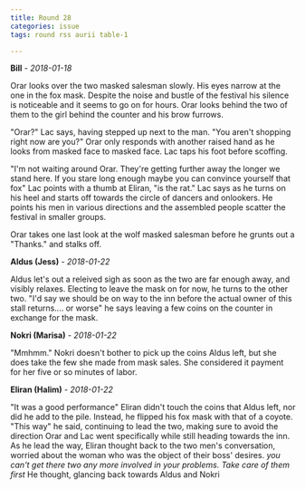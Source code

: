 ```yaml
---
title: Round 28
categories: issue
tags: round rss aurii table-1

---
```


**Bill** - *2018-01-18*

Orar looks over the two masked salesman slowly. His eyes narrow at the one in the fox mask. Despite the noise and bustle of the festival his silence is noticeable and it seems to go on for hours. Orar looks behind the two of them to the girl behind the counter and his brow furrows. 

"Orar?" Lac says, having stepped up next to the man. "You aren't shopping right now are you?" Orar only responds with another raised hand as he looks from masked face to masked face. Lac taps his foot before scoffing.

"I'm not waiting around Orar. They're getting further away the longer we stand here. If you stare long enough maybe you can convince yourself that fox" Lac points with a thumb at Eliran, "is the rat." Lac says as he turns on his heel and starts off towards the circle of dancers and onlookers. He points his men in various directions and the assembled people scatter the festival in smaller groups. 

Orar takes one last look at the wolf masked salesman before he grunts out a "Thanks." and stalks off.

**Aldus (Jess)** - *2018-01-22*

Aldus let's out a releived sigh as soon as the two are far enough away, and visibly relaxes. Electing to leave the mask on for now, he turns to the other two. "I'd say we should be on way to the inn before the actual owner of this stall returns.... or worse" he says leaving a few coins on the counter in exchange for the mask.

**Nokri (Marisa)** - *2018-01-22*

"Mmhmm." Nokri doesn't bother to pick up the coins Aldus left, but she does take the few she made from mask sales. She considered it payment for her five or so minutes of labor.

**Eliran (Halim)** - *2018-01-22*

"It was a good performance" Eliran didn't touch the coins that Aldus left, nor did he add to the pile. Instead, he flipped his fox mask with that of a coyote. "This way" he said, continuing to lead the two, making sure to avoid the direction Orar and Lac went specifically while still heading towards the inn. 
As he lead the way, Eliran thought back to the two men's conversation, worried about the woman who was the object of their boss' desires. _you can't get there two any more involved in your problems. Take care of them first_ He thought, glancing back towards Aldus and Nokri



<!-- re.findall('a.*?(?=a|$)', t+'x') -->